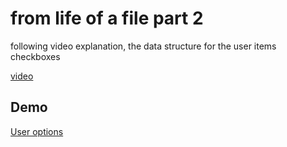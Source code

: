 # from life of a file part 2
following video explanation, the data structure for the user items checkboxes

[video](https://youtu.be/XpDsk374LDE)

## Demo
[User options](http://suxxus.github.io/studies/from-life-of-file-two/)
